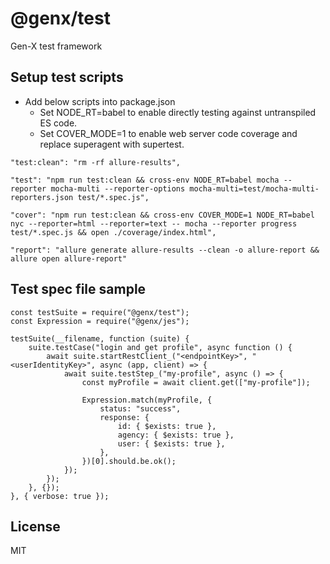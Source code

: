 # @genx/test

Gen-X test framework

## Setup test scripts

* Add below scripts into package.json
  * Set NODE_RT=babel to enable directly testing against untranspiled ES code.
  * Set COVER_MODE=1 to enable web server code coverage and replace superagent with supertest.

```
"test:clean": "rm -rf allure-results",
```

```
"test": "npm run test:clean && cross-env NODE_RT=babel mocha --reporter mocha-multi --reporter-options mocha-multi=test/mocha-multi-reporters.json test/*.spec.js",
```

```
"cover": "npm run test:clean && cross-env COVER_MODE=1 NODE_RT=babel nyc --reporter=html --reporter=text -- mocha --reporter progress test/*.spec.js && open ./coverage/index.html",
```

```
"report": "allure generate allure-results --clean -o allure-report && allure open allure-report"
```

## 

## Test spec file sample

```
const testSuite = require("@genx/test");
const Expression = require("@genx/jes");

testSuite(__filename, function (suite) {
    suite.testCase("login and get profile", async function () {
        await suite.startRestClient_("<endpointKey>", "<userIdentityKey>", async (app, client) => {
            await suite.testStep_("my-profile", async () => {
                const myProfile = await client.get(["my-profile"]);

                Expression.match(myProfile, {
                    status: "success",
                    response: {
                        id: { $exists: true },
                        agency: { $exists: true },
                        user: { $exists: true },
                    },
                })[0].should.be.ok();
            });
        });
    }, {});
}, { verbose: true });
```

## License

  MIT    